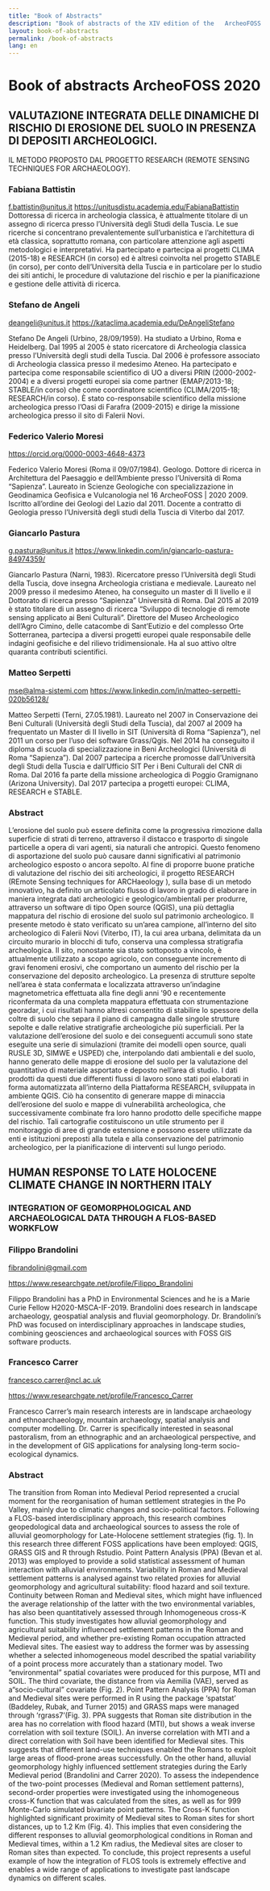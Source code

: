 ```yaml
---
title: "Book of Abstracts"
description: "Book of abstracts of the XIV edition of the   ArcheoFOSS International conference"
layout: book-of-abstracts
permalink: /book-of-abstracts
lang: en
---
```


# Book of abstracts ArcheoFOSS 2020

## VALUTAZIONE INTEGRATA DELLE DINAMICHE DI RISCHIO DI EROSIONE DEL SUOLO IN PRESENZA DI DEPOSITI ARCHEOLOGICI.
IL METODO PROPOSTO DAL PROGETTO RESEARCH (REMOTE SENSING TECHNIQUES FOR ARCHAEOLOGY).

### Fabiana Battistin
f.battistin@unitus.it
https://unitusdistu.academia.edu/FabianaBattistin
Dottoressa di ricerca in archeologia classica, è attualmente titolare di un assegno di ricerca presso l’Università degli Studi della Tuscia. Le sue ricerche si concentrano prevalentemente sull’urbanistica e l’architettura di età classica, soprattutto romana, con particolare attenzione agli aspetti metodologici e interpretativi. Ha partecipato e partecipa ai progetti CLIMA (2015-18) e RESEARCH (in corso) ed è altresì coinvolta nel progetto STABLE (in corso), per conto dell’Università della Tuscia e in particolare per lo studio dei siti antichi, le procedure di valutazione del rischio e per la pianificazione e gestione delle attività di ricerca.

### Stefano de Angeli
deangeli@unitus.it https://kataclima.academia.edu/DeAngeliStefano

Stefano De Angeli (Urbino, 28/09/1959). Ha studiato a Urbino, Roma e Heidelberg. Dal 1995 al 2005 è stato ricercatore di Archeologia classica presso l’Università degli studi della Tuscia. Dal 2006 è professore associato di Archeologia classica presso il medesimo Ateneo. Ha partecipato e partecipa come responsabile scientifico di UO a diversi PRIN (2000-2002-2004) e a diversi progetti europei sia come partner (EMAP/2013-18; STABLE/in corso) che come coordinatore scientifico (CLIMA/2015-18; RESEARCH/in corso). È stato co-responsabile scientifico della missione archeologica presso l’Oasi di Farafra (2009-2015) e dirige la missione archeologica presso il sito di Falerii Novi.

### Federico Valerio Moresi
https://orcid.org/0000-0003-4648-4373

Federico Valerio Moresi (Roma il 09/07/1984). Geologo. Dottore di ricerca in Architettura del Paesaggio e dell’Ambiente presso l’Università di Roma “Sapienza”. Laureato in Scienze Geologiche con specializzazione in Geodinamica Geofisica e Vulcanologia nel
16 ArcheoFOSS | 2020 2009. Iscritto all’ordine dei Geologi del Lazio dal 2011. Docente a contratto di Geologia
presso l’Università degli studi della Tuscia di Viterbo dal 2017.

### Giancarlo Pastura
g.pastura@unitus.it
https://www.linkedin.com/in/giancarlo-pastura-84974359/

Giancarlo Pastura (Narni, 1983). Ricercatore presso l’Università degli Studi della Tuscia, dove insegna Archeologia cristiana e medievale. Laureato nel 2009 presso il medesimo Ateneo, ha conseguito un master di II livello e il Dottorato di ricerca presso “Sapienza” Università di Roma. Dal 2015 al 2019 è stato titolare di un assegno di ricerca “Sviluppo di tecnologie di remote sensing applicato ai Beni Culturali”. Direttore del Museo Archeologico dell’Agro Cimino, delle catacombe di Sant’Eutizio e del complesso Orte Sotterranea, partecipa a diversi progetti europei quale responsabile delle indagini geofisiche e del rilievo tridimensionale. Ha al suo attivo oltre quaranta contributi scientifici.

### Matteo Serpetti
mse@alma-sistemi.com
https://www.linkedin.com/in/matteo-serpetti-020b56128/

Matteo Serpetti (Terni, 27.05.1981). Laureato nel 2007 in Conservazione dei Beni Culturali (Università degli Studi della Tuscia), dal 2007 al 2009 ha frequentato un Master di II livello in SIT (Università di Roma “Sapienza”), nel 2011 un corso per l’uso dei software Grass/Qgis. Nel 2014 ha conseguito il diploma di scuola di specializzazione in Beni Archeologici (Università di Roma “Sapienza”). Dal 2007 partecipa a ricerche promosse dall’Università degli Studi della Tuscia e dall’Ufficio SIT Per i Beni Culturali del CNR di Roma. Dal 2016 fa parte della missione archeologica di Poggio Gramignano (Arizona University). Dal 2017 partecipa a progetti europei: CLIMA, RESEARCH e STABLE.

### Abstract
L’erosione del suolo può essere definita come la progressiva rimozione dalla superficie di strati di terreno, attraverso il distacco e trasporto di singole particelle a opera di vari agenti, sia naturali che antropici. Questo fenomeno di asportazione del suolo può causare danni significativi al patrimonio archeologico esposto o ancora sepolto. Al fine di proporre buone pratiche di valutazione del rischio dei siti archeologici, il progetto RESEARCH (REmote Sensing techniques for ARCHaeology ), sulla base di un metodo innovativo, ha definito un articolato flusso di lavoro in grado di elaborare in maniera integrata dati archeologici e geologico/ambientali per produrre, attraverso un software di tipo Open source (QGIS), una più dettaglia mappatura del rischio di erosione del suolo sul patrimonio archeologico.
Il presente metodo è stato verificato su un’area campione, all’interno del sito archeologico di Falerii Novi (Viterbo, IT), la cui area urbana, delimitata da un circuito murario in blocchi di tufo, conserva una complessa stratigrafia archeologica. Il sito, nonostante sia stato sottoposto a vincolo, è attualmente utilizzato a scopo agricolo, con conseguente incremento di gravi fenomeni erosivi, che comportano un aumento del rischio per la conservazione del deposito archeologico.
La presenza di strutture sepolte nell’area è stata confermata e localizzata attraverso un’indagine magnetometrica effettuata alla fine degli anni ’90 e recentemente riconfermata da una completa mappatura effettuata con strumentazione georadar, i cui risultati hanno altresì consentito di stabilire lo spessore della coltre di suolo che separa il piano di campagna dalle singole strutture sepolte e dalle relative stratigrafie archeologiche più superficiali.
Per la valutazione dell’erosione del suolo e dei conseguenti accumuli sono state eseguite una serie di simulazioni (tramite dei modelli open source, quali RUSLE 3D, SIMWE e USPED) che, interpolando dati ambientali e del suolo, hanno generato delle mappe di erosione del suolo per la valutazione del quantitativo di materiale asportato e deposto nell’area di studio.
I dati prodotti da questi due differenti flussi di lavoro sono stati poi elaborati in forma automatizzata all’interno della Piattaforma RESEARCH, sviluppata in ambiente QGIS. Ciò ha consentito di generare mappe di minaccia dell’erosione del suolo e mappe di vulnerabilità archeologica, che successivamente combinate fra loro hanno prodotto delle specifiche mappe del rischio.
Tali cartografie costituiscono un utile strumento per il monitoraggio di aree di grande estensione e possono essere utilizzate da enti e istituzioni preposti alla tutela e alla conservazione del patrimonio archeologico, per la pianificazione di interventi sul lungo periodo.

## HUMAN RESPONSE TO LATE HOLOCENE CLIMATE CHANGE IN NORTHERN ITALY
### INTEGRATION OF GEOMORPHOLOGICAL AND ARCHAEOLOGICAL DATA THROUGH A FLOS-BASED WORKFLOW

### Filippo Brandolini

fibrandolini@gmail.com

https://www.researchgate.net/profile/Filippo_Brandolini

Filippo Brandolini has a PhD in Environmental Sciences and he is a Marie Curie Fellow H2020-MSCA-IF-2019. Brandolini does research in landscape archaeology, geospatial analysis and fluvial geomorphology. Dr. Brandolini’s PhD was focused on interdisciplinary approaches in landscape studies, combining geosciences and archaeological sources with FOSS GIS software products.

### Francesco Carrer

francesco.carrer@ncl.ac.uk

https://www.researchgate.net/profile/Francesco_Carrer

Francesco Carrer’s main research interests are in landscape archaeology and ethnoarchaeology, mountain archaeology, spatial analysis and computer modelling. Dr. Carrer is specifically interested in seasonal pastoralism, from an ethnographic and an archaeological perspective, and in the development of GIS applications for analysing long-term socio-ecological dynamics.

### Abstract 
The transition from Roman into Medieval Period represented a crucial moment for the reorganisation of human settlement strategies in the Po Valley, mainly due to climatic changes and socio-political factors. Following a FLOS-based interdisciplinary approach, this research combines geopedological data and archaeological sources to assess the role of alluvial geomorphology for Late-Holocene settlement strategies (fig. 1).
In this research three different FOSS applications have been employed: QGIS, GRASS GIS and R through Rstudio. Point Pattern Analysis (PPA) (Bevan et al. 2013) was employed to provide a solid statistical assessment of human interaction with alluvial environments. Variability in Roman and Medieval settlement patterns is analysed against two related proxies for alluvial geomorphology and agricultural suitability: flood hazard and soil texture. Continuity between Roman and Medieval sites, which might have influenced the average relationship of the latter with the two environmental variables, has also been quantitatively assessed through Inhomogeneous cross-K function.
This study investigates how alluvial geomorphology and agricultural suitability influenced settlement patterns in the Roman and Medieval period, and whether pre-existing Roman occupation attracted Medieval sites. The easiest way to address the former was by assessing whether a selected inhomogeneous model described the spatial variability of a point process more accurately than a stationary model. Two “environmental” spatial covariates were produced for this purpose, MTI and SOIL. The third covariate, the distance from via Aemilia (VAE), served as a“socio-cultural” covariate (Fig. 2).
Point Pattern Analysis (PPA) for Roman and Medieval sites were performed in R using the package ‘spatstat’ (Baddeley, Rubak, and Turner 2015) and GRASS maps were managed through ‘rgrass7’(Fig. 3). PPA suggests that Roman site distribution in the area has no correlation with flood hazard (MTI), but shows a weak inverse correlation with soil texture (SOIL). An inverse correlation with MTI and a direct correlation with Soil have been identified for Medieval sites. This suggests that different land-use techniques enabled the Romans to exploit large areas of flood-prone areas successfully. On the other hand, alluvial geomorphology highly influenced settlement strategies during the Early Medieval period (Brandolini and Carrer 2020).
To assess the independence of the two-point processes (Medieval and Roman settlement patterns), second-order properties were investigated using the inhomogeneous cross-K function that was calculated from the sites, as well as for 999 Monte-Carlo simulated bivariate point patterns. The Cross-K function highlighted significant proximity of Medieval sites to Roman sites for short distances, up to 1.2 Km (Fig. 4). This implies that even considering the different responses to alluvial geomorphological conditions in Roman and Medieval times, within a 1.2 Km radius, the Medieval sites are closer to Roman sites than expected.
To conclude, this project represents a useful example of how the integration of FLOS tools is extremely effective and enables a wide range of applications to investigate past landscape dynamics on different scales.

